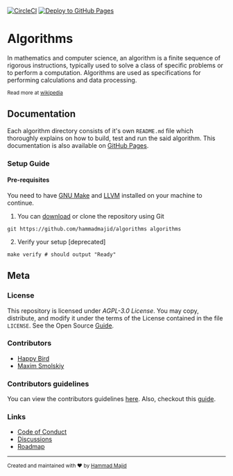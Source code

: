 [![CircleCI](https://dl.circleci.com/status-badge/img/gh/hammadmajid/algorithms/tree/master.svg?style=svg)](https://dl.circleci.com/status-badge/redirect/gh/hammadmajid/algorithms/tree/master) [![Deploy to GitHub Pages](https://github.com/hammadmajid/greedy-algorithm/actions/workflows/jekyll-gh-pages.yml/badge.svg)](https://github.com/hammadmajid/greedy-algorithm/actions/workflows/jekyll-gh-pages.yml)

# Algorithms

In mathematics and computer science, an algorithm is a finite sequence of rigorous instructions, typically used to solve a class of specific problems or to perform a computation. Algorithms are used as specifications for performing calculations and data processing.

<sub>Read more at [wikipedia](https://en.wikipedia.org/wiki/Algorithm)</sub>

## Documentation

Each algorithm directory consists of it's own `README.md` file which thoroughly explains on how to build, test and run the said algorithm. This documentation is also available on [GitHub Pages][pages].

### Setup Guide

#### Pre-requisites

You need to have [GNU Make](https://www.gnu.org/software/make/) and [LLVM](https://releases.llvm.org/download.html) installed on your machine to continue.

1. You can [download](pages) or clone the repository using Git

```shell
git https://github.com/hammadmajid/algorithms algorithms
```

2. Verify your setup [deprecated]

```shell
make verify # should output "Ready"
```

## Meta

### License

This repository is licensed under *AGPL-3.0 License*. You may copy, distribute, and modify it under the terms of the License contained in the file `LICENSE`. See the Open Source [Guide](https://opensource.guide/).

### Contributors

- [Happy Bird](https://github.com/HappyBirdisAXE)
- [Maxim Smolskiy](https://github.com/MaximSmolskiy)

### Contributors guidelines

You can view the contributors guidelines [here](./CONTRIBUTING.md). Also, checkout this [guide](https://opensource.guide/how-to-contribute/).

### Links

- [Code of Conduct](./CODE_OF_CONDUCT.md)
- [Discussions](https://github.com/hammadmajid/greedy-algorithm/discussions)
- [Roadmap](https://github.com/users/hammadmajid/projects/8)

---
<sub>Created and maintained with ❤ by [Hammad Majid][author]</sub>

[pages]: https://hammadmajid.github.io/algorithms/
[author]: https://github.com/hammadmajid
